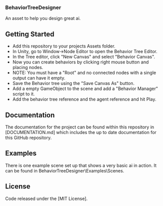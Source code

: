 ### BehaviorTreeDesigner
An asset to help you design great ai.

## Getting Started

* Add this repository to your projects Assets folder.
* In Unity, go to Window->Node Editor to open the Behavior Tree Editor.
* In the Tree editor, click "New Canvas" and select "Behavior Canvas".
* Now you can create behaviors by clicking right mouse button and placing nodes.
* NOTE: You must have a "Root" and no connected nodes with a single output can have it empty.
* Save the Behavior tree using the "Save Canvas As" button.
* Add a empty GameObject to the scene and add a "Behavior Manager" script to it.
* Add the behavior tree reference and the agent reference and hit Play.

## Documentation

The documentation for the project can be found within this
repository in [DOCUMENTATION.md] which includes the up to date
documentation for this GitHub repository.

## Examples

There is one example scene set up that shows a very basic ai in action.
It can be found in BehaviorTreeDesigner\Examples\Scenes\.

## License

Code released under the [MIT License].
